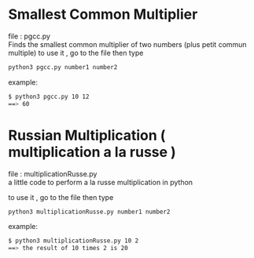 # Smallest Common Multiplier
file : pgcc.py                                                                              
Finds the smallest common multiplier of two numbers
(plus petit commun multiple)
to use it , go to the file then type
``` bash
python3 pgcc.py number1 number2
```

example:
``` bash
$ python3 pgcc.py 10 12
==> 60
```



# Russian Multiplication ( multiplication a la russe )
file : multiplicationRusse.py                                                                        
a little code to perform a la russe multiplication in python 

to use it , go to the file then type
``` bash
python3 multiplicationRusse.py number1 number2
```
example:
``` bash
$ python3 multiplicationRusse.py 10 2
==> the result of 10 times 2 is 20
```

